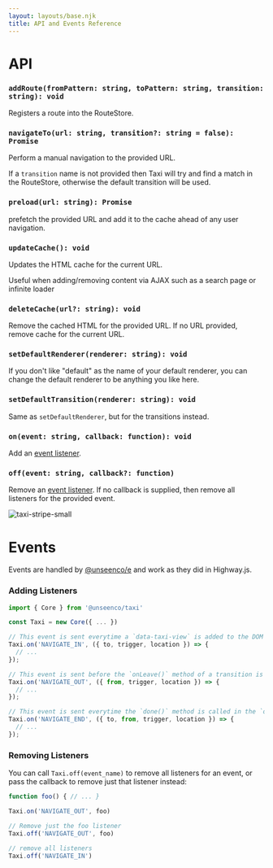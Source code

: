 ```yaml
---
layout: layouts/base.njk
title: API and Events Reference
---
```


# API

### `addRoute(fromPattern: string, toPattern: string, transition: string): void`
Registers a route into the RouteStore.

### `navigateTo(url: string, transition?: string = false): Promise`
Perform a manual navigation to the provided URL.

If a `transition` name is not provided then Taxi will try and find a match in the RouteStore, otherwise the default transition will be used.

### `preload(url: string): Promise`
prefetch the provided URL and add it to the cache ahead of any user navigation.

### `updateCache(): void`
Updates the HTML cache for the current URL.

Useful when adding/removing content via AJAX such as a search page or infinite loader

### `deleteCache(url?: string): void`
Remove the cached HTML for the provided URL. If no URL provided, remove cache for the current URL.

### `setDefaultRenderer(renderer: string): void`
If you don't like "default" as the name of your default renderer, you can change the default renderer to be anything you like here.

### `setDefaultTransition(renderer: string): void`
Same as `setDefaultRenderer`, but for the transitions instead.

### `on(event: string, callback: function): void`
Add an [event listener](#events).

### `off(event: string, callback?: function)`
Remove an [event listener](#events). If no callback is supplied, then remove all listeners for the provided event.


![taxi-stripe-small](https://user-images.githubusercontent.com/3481634/164978141-8ec3aade-5a56-4986-93f7-05c971aeb940.png)

# Events
Events are handled by [@unseenco/e](https://www.npmjs.com/package/@unseenco/e) and work as they did in Highway.js.

### Adding Listeners
```js
import { Core } from '@unseenco/taxi'

const Taxi = new Core({ ... })

// This event is sent everytime a `data-taxi-view` is added to the DOM
Taxi.on('NAVIGATE_IN', ({ to, trigger, location }) => {
  // ...
});

// This event is sent before the `onLeave()` method of a transition is run to hide a `data-router-view`
Taxi.on('NAVIGATE_OUT', ({ from, trigger, location }) => {
  // ...
});

// This event is sent everytime the `done()` method is called in the `onEnter()` method of a transition
Taxi.on('NAVIGATE_END', ({ to, from, trigger, location }) => {
  // ...
});
```

### Removing Listeners
You can call `Taxi.off(event_name)` to remove all listeners for an event, or pass the callback to remove just that listener instead:

```js
function foo() { // ... }

Taxi.on('NAVIGATE_OUT', foo)

// Remove just the foo listener
Taxi.off('NAVIGATE_OUT', foo)

// remove all listeners
Taxi.off('NAVIGATE_IN')
```